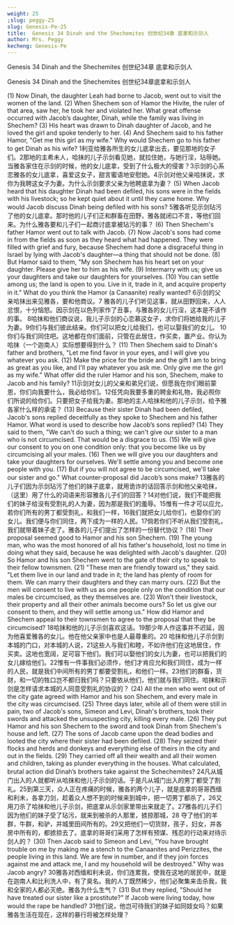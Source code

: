```yaml
---
weight: 25
;slug: peggy-25
slug: Genesis-Pe-25
title:  Genesis 34 Dinah and the Shechemites 创世纪34章 底拿和示剑人
author: Mrs. Peggy
kecheng: Genesis-Pe
---
```


Genesis 34 Dinah and the Shechemites 创世纪34章 底拿和示剑人

Genesis 34 Dinah and the Shechemites
创世纪34章底拿和示剑人

(1) Now Dinah, the daughter Leah had borne to Jacob, went out to visit the women of the land. (2) When Shechem son of Hamor the Hivite, the ruler of that area, saw her, he took her and violated her. What great offense occurred with Jacob’s daughter, Dinah, while the family was living in Shechem? (3) His heart was drawn to Dinah daughter of Jacob, and he loved the girl and spoke tenderly to her. (4) And Shechem said to his father Hamor, "Get me this girl as my wife." Why would Shechem go to his father to get Dinah as his wife?
1利亚给雅各所生的女儿底拿出去，要见那地的女子们。2那地的主希未人，哈抹的儿子示剑看见她，就拉住她，与她行淫，玷辱她。当雅各家住在示剑的时候，他的女儿底拿，受到了什么极大的侵害？3示剑的心系恋雅各的女儿底拿，喜爱这女子，甜言蜜语地安慰她。4示剑对他父亲哈抹说，求你为我聘这女子为妻。为什么示剑要求父亲为他聘底拿为妻？
(5) When Jacob heard that his daughter Dinah had been defiled, his sons were in the fields with his livestock; so he kept quiet about it until they came home. Why would Jacob discuss Dinah being defiled with his sons?
5雅各听见示剑玷污了他的女儿底拿。那时他的儿子们正和群畜在田野，雅各就闭口不言，等他们回来。为什么雅各要和儿子们一起商讨底拿被玷污的事？
(6) Then Shechem's father Hamor went out to talk with Jacob. (7) Now Jacob's sons had come in from the fields as soon as they heard what had happened. They were filled with grief and fury, because Shechem had done a disgraceful thing in Israel by lying with Jacob's daughter—a thing that should not be done.
            (8) But Hamor said to them, "My son Shechem has his heart set on your daughter. Please give her to him as his wife. (9) Intermarry with us; give us your daughters and take our daughters for yourselves. (10) You can settle among us; the land is open to you. Live in it, trade in it, and acquire property in it." What do you think the Hamor (a Canaanite) really wanted?
6示剑的父亲哈抹出来见雅各，要和他商议。7        雅各的儿子们听见这事，就从田野回来，人人忿恨，十分恼怒。因示剑在以色列家作了丑事，与雅各的女儿行淫，这本是不该作的事。
8哈抹和他们商议说，我儿子示剑的心恋慕这女子，求你们将她给我的儿子为妻。9你们与我们彼此结亲。你们可以把女儿给我们，也可以娶我们的女儿。    10你们与我们同住吧。这地都在你们面前，只管在此居住，作买卖，置产业。你认为哈抹（一个迦南人）实际想要得到什么？
(11) Then Shechem said to Dinah's father and brothers, "Let me find favor in your eyes, and I will give you whatever you ask. (12) Make the price for the bride and the gift I am to bring as great as you like, and I'll pay whatever you ask me. Only give me the girl as my wife." What offer did the ruler Hamor and his son, Shechem, make to Jacob and his family?
11示剑对女儿的父亲和弟兄们说，但愿我在你们眼前蒙恩，你们向我要什么，我必给你们。12任凭向我要多重的聘金和礼物，我必照你们所说的给你们。只要把女子给我为妻。那地的主人哈抹和他的儿子示剑，给予雅各家什么样的承诺？
(13) Because their sister Dinah had been defiled, Jacob's sons replied deceitfully as they spoke to Shechem and his father Hamor. What word is used to describe how Jacob’s sons replied?  (14) They said to them, "We can't do such a thing; we can't give our sister to a man who is not circumcised. That would be a disgrace to us. (15) We will give our consent to you on one condition only: that you become like us by circumcising all your males. (16) Then we will give you our daughters and take your daughters for ourselves. We'll settle among you and become one people with you. (17) But if you will not agree to be circumcised, we'll take our sister and go." What counter-proposal did Jacob’s sons make?
13雅各的儿子们因为示剑玷污了他们的妹子底拿，就用诡诈的话回答示剑和他父亲哈抹，（这里）用了什么的词语来形容雅各儿子们的回答？14对他们说，我们不能把我们的妹子给没有受割礼的人为妻，因为那是我们的羞辱。15惟有一件才可以应允，若你们所有的男丁都受割礼，和我们一样，16我们就把女儿给你们，也娶你们的女儿。我们便与你们同住，两下成为一样的人民。17倘若你们不听从我们受割礼，我们就带着妹子走了。雅各的儿子们提出了怎样的一份替代协议？
            (18) Their proposal seemed good to Hamor and his son Shechem. (19) The young man, who was the most honored of all his father's household, lost no time in doing what they said, because he was delighted with Jacob's daughter. (20) So Hamor and his son Shechem went to the gate of their city to speak to their fellow townsmen. (21) "These men are friendly toward us," they said. "Let them live in our land and trade in it; the land has plenty of room for them. We can marry their daughters and they can marry ours. (22) But the men will consent to live with us as one people only on the condition that our males be circumcised, as they themselves are. (23) Won't their livestock, their property and all their other animals become ours? So let us give our consent to them, and they will settle among us." How did Hamor and Shechem appeal to their townsmen to agree to the proposal that they be circumcised?
            18哈抹和他的儿子示剑喜欢这话。19那少年人作这事并不迟延，因为他喜爱雅各的女儿。他在他父亲家中也是人最尊重的。20       哈抹和他儿子示剑到本城的门口，对本城的人说，21这些人与我们和睦，不如许他们在这地居住，作买卖。这地也宽阔，足可容下他们。我们可以娶他们的女儿为妻，也可以把我们的女儿嫁给他们。22惟有一件事我们必须作，他们才肯应允和我们同住，成为一样的人民，就是我们中间所有的男丁都要受割礼，和他们一样。23他们的群畜，货财，和一切的牲口岂不都归我们吗？只要依从他们，他们就与我们同住。哈抹和示剑是怎样请求本城的人同意受割礼的协议的？
(24) All the men who went out of the city gate agreed with Hamor and his son Shechem, and every male in the city was circumcised. (25) Three days later, while all of them were still in pain, two of Jacob's sons, Simeon and Levi, Dinah's brothers, took their swords and attacked the unsuspecting city, killing every male. (26) They put Hamor and his son Shechem to the sword and took Dinah from Shechem's house and left. (27) The sons of Jacob came upon the dead bodies and looted the city where their sister had been defiled. (28) They seized their flocks and herds and donkeys and everything else of theirs in the city and out in the fields. (29) They carried off all their wealth and all their women and children, taking as plunder everything in the houses. What calculated, brutal action did Dinah’s brothers take against the Schechemites?
24凡从城门出入的人就都听从哈抹和他儿子示剑的话。于是凡从城门出入的男丁都受了割礼。25到第三天，众人正在疼痛的时候，雅各的两个儿子，就是底拿的哥哥西缅和利未，各拿刀剑，趁着众人想不到的时候来到城中，把一切男丁都杀了，26又用刀杀了哈抹和他儿子示剑，把底拿从示剑家里带出来就走了。27雅各的儿子们因为他们的妹子受了玷污，就来到被杀的人那里，掳掠那城，28      夺了他们的羊群，牛群，和驴，并城里田间所有的。29又把他们一切货财，孩子，妇女，并各房中所有的，都掳掠去了。底拿的哥哥们采用了怎样有预谋、残忍的行动来对待示剑人的？
(30) Then Jacob said to Simeon and Levi, "You have brought trouble on me by making me a stench to the Canaanites and Perizzites, the people living in this land. We are few in number, and if they join forces against me and attack me, I and my household will be destroyed." Why was Jacob angry?
30雅各对西缅和利未说，你们连累我，使我在这地的居民中，就是在迦南人和比利洗人中，有了臭名。我的人丁既然稀少，他们必聚集来击杀我，我和全家的人都必灭绝。雅各为什么生气？
(31) But they replied, "Should he have treated our sister like a prostitute?"
If Jacob were living today, how would the rape be handled?
31他们说，他岂可待我们的妹子如同妓女吗？如果雅各生活在现在，这样的暴行将被怎样处理？
